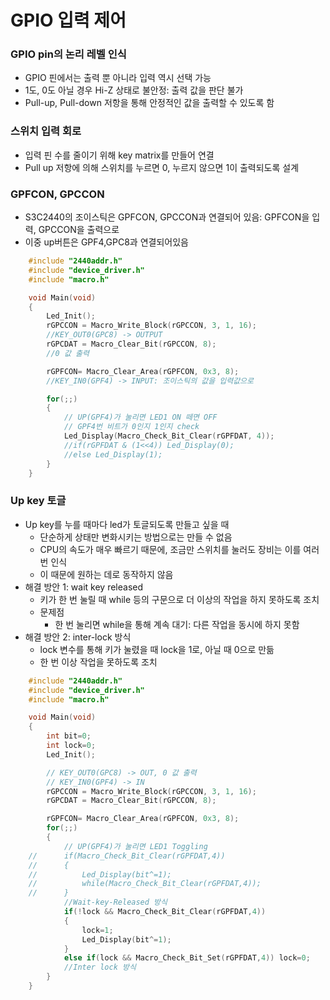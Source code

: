 # GPIO 입력 제어
### GPIO pin의 논리 레벨 인식
- GPIO 핀에서는 출력 뿐 아니라 입력 역시 선택 가능
- 1도, 0도 아닐 경우 Hi-Z 상태로 불안정: 출력 값을 판단 불가
- Pull-up, Pull-down 저항을 통해 안정적인 값을 출력할 수 있도록 함

### 스위치 입력 회로
- 입력 핀 수를 줄이기 위해 key matrix를 만들어 연결
- Pull up 저항에 의해 스위치를 누르면 0, 누르지 않으면 1이 출력되도록 설계

### GPFCON, GPCCON
- S3C2440의 조이스틱은 GPFCON, GPCCON과 연결되어 있음: GPFCON을 입력, GPCCON을 출력으로
- 이중 up버튼은 GPF4,GPC8과 연결되어있음

```cpp
	#include "2440addr.h"
	#include "device_driver.h"
	#include "macro.h"

	void Main(void)
	{
		Led_Init();
		rGPCCON = Macro_Write_Block(rGPCCON, 3, 1, 16);
		//KEY_OUT0(GPC8) -> OUTPUT
		rGPCDAT = Macro_Clear_Bit(rGPCCON, 8);
		//0 값 출력

		rGPFCON= Macro_Clear_Area(rGPFCON, 0x3, 8);
		//KEY_IN0(GPF4) -> INPUT: 조이스틱의 값을 입력값으로

		for(;;)
		{
			// UP(GPF4)가 눌리면 LED1 ON 떼면 OFF
			// GPF4번 비트가 0인지 1인지 check
			Led_Display(Macro_Check_Bit_Clear(rGPFDAT, 4));
			//if(rGPFDAT & (1<<4)) Led_Display(0);
			//else Led_Display(1);
		}
	}
```

### Up key 토글
- Up key를 누를 때마다 led가 토글되도록 만들고 싶을 때
	- 단순하게 상태만 변화시키는 방법으로는 만들 수 없음
	- CPU의 속도가 매우 빠르기 때문에, 조금만 스위치를 눌러도 장비는 이를 여러 번 인식
	- 이 때문에 원하는 데로 동작하지 않음
- 해결 방안 1: wait key released
	- 키가 한 번 눌릴 때 while 등의 구문으로 더 이상의 작업을 하지 못하도록 조치
	- 문제점
		- 한 번 눌리면 while을 통해 계속 대기: 다른 작업을 동시에 하지 못함
- 해결 방안 2: inter-lock 방식
	- lock 변수를 통해 키가 눌렸을 때 lock을 1로, 아닐 때 0으로 만듦
	- 한 번 이상 작업을 못하도록 조치

```cpp
	#include "2440addr.h"
	#include "device_driver.h"
	#include "macro.h"

	void Main(void)
	{
		int bit=0;
		int lock=0;
		Led_Init();

		// KEY_OUT0(GPC8) -> OUT, 0 값 출력
		// KEY_IN0(GPF4) -> IN
		rGPCCON = Macro_Write_Block(rGPCCON, 3, 1, 16);
		rGPCDAT = Macro_Clear_Bit(rGPCCON, 8);

		rGPFCON= Macro_Clear_Area(rGPFCON, 0x3, 8);
		for(;;)
		{
			// UP(GPF4)가 눌리면 LED1 Toggling
	//		if(Macro_Check_Bit_Clear(rGPFDAT,4))
	//		{
	//			Led_Display(bit^=1);
	//			while(Macro_Check_Bit_Clear(rGPFDAT,4));
	//		}
			//Wait-key-Released 방식
			if(!lock && Macro_Check_Bit_Clear(rGPFDAT,4))
			{
				lock=1;
				Led_Display(bit^=1);
			}
			else if(lock && Macro_Check_Bit_Set(rGPFDAT,4)) lock=0;
			//Inter lock 방식
		}
	}
```